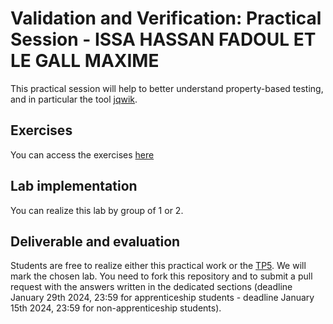 # Validation and Verification: Practical Session - ISSA HASSAN FADOUL ET LE GALL MAXIME

This practical session will help to better understand property-based testing, and in particular the tool [jqwik](https://jqwik.net/).

## Exercises

You can access the exercises [here](sujet.md)

## Lab implementation

You can realize this lab by group of 1 or 2. 

## Deliverable and evaluation

Students are free to realize either this practical work or the [TP5](https://github.com/selabs-ur1/VV-ISTIC-TP5). We will mark the chosen lab. You need to fork this repository and to submit a pull request with the answers written in the dedicated sections (deadline January 29th 2024, 23:59 for apprenticeship students - deadline January 15th 2024, 23:59 for non-apprenticeship students).
